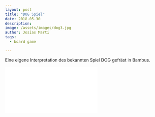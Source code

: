 ```yaml
---
layout: post
title: "DOG Spiel"
date: 2018-05-30
description: 
image: /assets/images/dog3.jpg
author: Josias Marti
tags: 
  - board game

---
```

Eine eigene Interpretation des bekannten Spiel DOG gefräst in Bambus.

<iframe style="border: none;" src="/assets/dog.html"></iframe>

